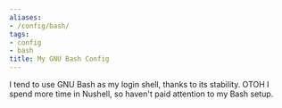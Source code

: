 ```yaml
---
aliases:
- /config/bash/
tags:
- config
- bash
title: My GNU Bash Config
---
```


I tend to use GNU Bash as my login shell, thanks to its stability.
OTOH I spend more time in Nushell, so haven't paid attention to my Bash setup.